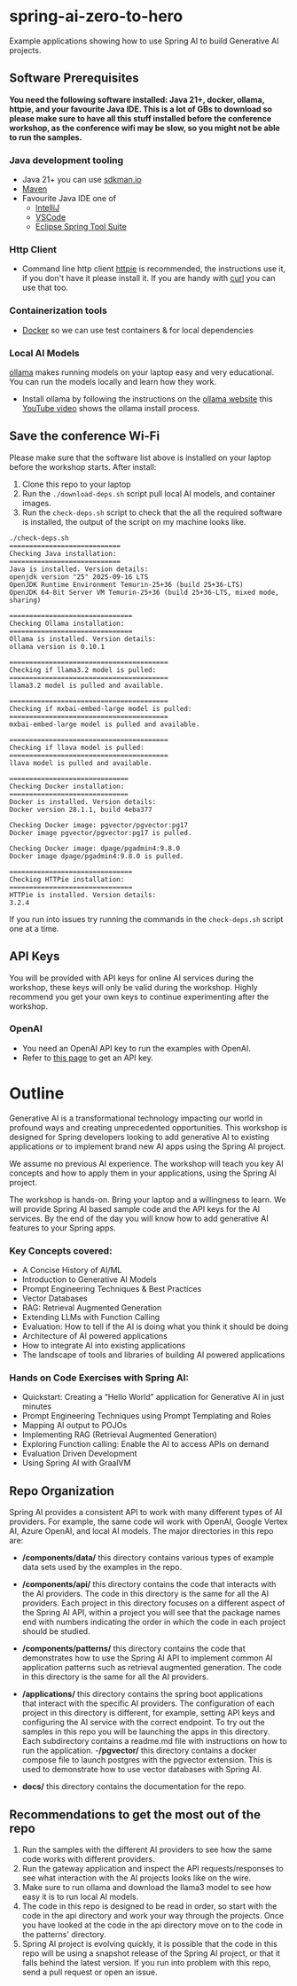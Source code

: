 # spring-ai-zero-to-hero

Example applications showing how to use Spring AI to build Generative
AI projects.

## Software Prerequisites

**You need the following software installed: Java 21+, docker, ollama, httpie,
and your favourite Java IDE. This is a lot of GBs to download so please make
sure to have all this stuff installed before the conference workshop, as the
conference wifi may be slow, so you might not be able to run the samples.**

### Java development tooling

* Java 21+ you can use [sdkman.io](https://sdkman.io/)
* [Maven](https://maven.apache.org/index.html)
* Favourite Java IDE one of
    * [IntelliJ](https://www.jetbrains.com/idea/download)
    * [VSCode](https://code.visualstudio.com/)
    * [Eclipse Spring Tool Suite](https://spring.io/tools)

### Http Client

* Command line http client  [httpie](https://httpie.io/) is recommended, the instructions use it, if
  you don't have it please install it. If you are handy with [curl](https://curl.se/) you can use
  that too.

### Containerization tools

* [Docker](https://www.docker.com/products/docker-desktop) so we can use test containers & for local
  dependencies

### Local AI Models

[ollama](https://ollama.com/)  makes running models on your laptop easy and
very educational. You can run the models locally and learn how they work.

* Install ollama by following the instructions on the [ollama website](https://ollama.com/)
  this [YouTube video](https://www.youtube.com/watch?v=3Q6J6J7Q1Zo) shows the ollama install
  process.

## Save the conference Wi-Fi

Please make sure that the software list above is installed on your laptop
before the workshop starts. After install:

1. Clone this repo to your laptop
2. Run the `./download-deps.sh` script pull local AI models, and container
   images.
2. Run the `check-deps.sh` script to check that the all the required
   software is installed, the output of the script on my machine looks like.

```text
./check-deps.sh 
============================
Checking Java installation:
============================
Java is installed. Version details:
openjdk version "25" 2025-09-16 LTS
OpenJDK Runtime Environment Temurin-25+36 (build 25+36-LTS)
OpenJDK 64-Bit Server VM Temurin-25+36 (build 25+36-LTS, mixed mode, sharing)

===============================
Checking Ollama installation:
===============================
Ollama is installed. Version details:
ollama version is 0.10.1

========================================
Checking if llama3.2 model is pulled:
========================================
llama3.2 model is pulled and available.

========================================
Checking if mxbai-embed-large model is pulled:
========================================
mxbai-embed-large model is pulled and available.

========================================
Checking if llava model is pulled:
========================================
llava model is pulled and available.

==============================
Checking Docker installation:
==============================
Docker is installed. Version details:
Docker version 28.1.1, build 4eba377

Checking Docker image: pgvector/pgvector:pg17
Docker image pgvector/pgvector:pg17 is pulled.

Checking Docker image: dpage/pgadmin4:9.8.0
Docker image dpage/pgadmin4:9.8.0 is pulled.

===============================
Checking HTTPie installation:
===============================
HTTPie is installed. Version details:
3.2.4
```

If you run into issues try running the commands in the `check-deps.sh`
script one at a time.

## API Keys

You will be provided with API keys for online AI services during the
workshop, these keys will only be valid during the workshop. Highly
recommend you get your own keys to continue experimenting after
the workshop.

### OpenAI

* You need an OpenAI API key to run the examples with OpenAI.
* Refer
  to [this page](https://help.openai.com/en/articles/4936850-where-do-i-find-my-openai-api-key) to
  get an API key.

# Outline

Generative AI is a transformational technology impacting our world in profound ways and creating
unprecedented opportunities. This workshop is designed for Spring developers looking to add
generative AI to existing applications or to implement brand new AI apps using the Spring AI
project.

We assume no previous AI experience. The workshop will teach you key AI concepts and how to apply
them in your applications, using the Spring AI project.

The workshop is hands-on. Bring your laptop and a willingness to learn. We will provide Spring AI
based sample code and the API keys for the AI services. By the end of the day you will know how to
add generative AI features to your Spring apps.

### Key Concepts covered:

- A Concise History of AI/ML
- Introduction to Generative AI Models
- Prompt Engineering Techniques & Best Practices
- Vector Databases
- RAG: Retrieval Augmented Generation
- Extending LLMs with Function Calling
- Evaluation: How to tell if the AI is doing what you think it should be doing
- Architecture of AI powered applications
- How to integrate AI into existing applications
- The landscape of tools and libraries of building AI powered applications

### Hands on Code Exercises with Spring AI:

- Quickstart: Creating a “Hello World” application for Generative AI in just minutes
- Prompt Engineering Techniques using Prompt Templating and Roles
- Mapping AI output to POJOs
- Implementing RAG (Retrieval Augmented Generation)
- Exploring Function calling: Enable the AI to access APIs on demand
- Evaluation Driven Development
- Using Spring AI with GraalVM

## Repo Organization

Spring AI provides a consistent API to work with many different types of AI
providers. For example, the same code wil work with OpenAI, Google Vertex AI,
Azure OpenAI, and local AI models. The major directories in this repo are:

- **/components/data/** this directory contains various types of example data sets used
    by the examples in the repo.
- **/components/api/** this directory contains the code that interacts with the AI
  providers. The code in this directory is the same for all the AI providers.
  Each project in this directory focuses on a different aspect of the Spring
  AI API, within a project you will see that the package names end with
  numbers indicating the order in which the code in each project should be
  studied.
- **/components/patterns/** this directory contains the code that demonstrates how to
  use the Spring AI API to implement common AI application patterns such as
  retrieval augmented generation. The code in this directory is the same for
  all the AI providers.
- **/applications/** this directory contains the spring boot applications  
  that interact with the specific AI providers. The configuration of each
  project in this directory is different, for example, setting API keys and
  configuring the AI service with the correct endpoint. To try out the samples
  in this repo you will be launching the apps in this directory. Each
  subdirectory contains a readme.md file with instructions on how to run the
  application.
  -**/pgvector/** this directory contains a docker compose file to launch
  postgres with the pgvector extension. This is used to demonstrate how to
  use vector databases with Spring AI.

- **docs/** this directory contains the documentation for the repo.

## Recommendations to get the most out of the repo

1. Run the samples with the different AI providers to see how the same code
   works with different providers.
2. Run the gateway application and inspect the API requests/responses to see
   what interaction with the AI projects looks like on the wire.
3. Make sure to run ollama and download the llama3 model to see how easy it
   is to run local AI models.
4. The code in this repo is designed to be read in order, so start with the
   code in the api directory and work your way through the projects. Once
   you have looked at the code in the api directory move on to the code in
   the patterns' directory.
5. Spring AI project is evolving quickly, it is possible that the code in
   this repo will be using a snapshot release of the Spring AI project, or
   that it falls behind the latest version. If you run into problem with
   this repo, send a pull request or open an issue. 
